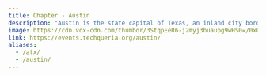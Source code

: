 ```yaml
---
title: Chapter - Austin
description: "Austin is the state capital of Texas, an inland city bordering the Hill Country region."
image: https://cdn.vox-cdn.com/thumbor/3StqpEeR6-j2myj3buaupg9wHS0=/0x0:5454x3002/1200x480/filters:focal(2291x1065:3163x1937)/cdn.vox-cdn.com/uploads/chorus_image/image/56589597/shutterstock_681676399.1504903942.jpg
link: https://events.techqueria.org/austin/
aliases:
  - /atx/
  - /austin/
---
```

